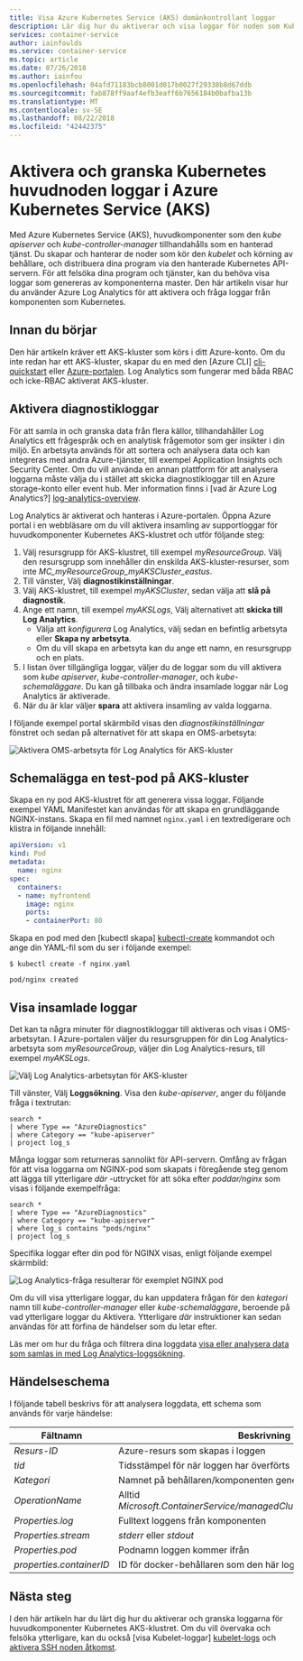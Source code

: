 ```yaml
---
title: Visa Azure Kubernetes Service (AKS) domänkontrollant loggar
description: Lär dig hur du aktiverar och visa loggar för noden som Kubernetes i Azure Kubernetes Service (AKS)
services: container-service
author: iainfoulds
ms.service: container-service
ms.topic: article
ms.date: 07/26/2018
ms.author: iainfou
ms.openlocfilehash: 04afd71183bcb8001d017b0027f29338b8d67ddb
ms.sourcegitcommit: fab878ff9aaf4efb3eaff6b7656184b0bafba13b
ms.translationtype: MT
ms.contentlocale: sv-SE
ms.lasthandoff: 08/22/2018
ms.locfileid: "42442375"
---
```

# <a name="enable-and-review-kubernetes-master-node-logs-in-azure-kubernetes-service-aks"></a>Aktivera och granska Kubernetes huvudnoden loggar i Azure Kubernetes Service (AKS)

Med Azure Kubernetes Service (AKS), huvudkomponenter som den *kube apiserver* och *kube-controller-manager* tillhandahålls som en hanterad tjänst. Du skapar och hanterar de noder som kör den *kubelet* och körning av behållare, och distribuera dina program via den hanterade Kubernetes API-servern. För att felsöka dina program och tjänster, kan du behöva visa loggar som genereras av komponenterna master. Den här artikeln visar hur du använder Azure Log Analytics för att aktivera och fråga loggar från komponenten som Kubernetes.

## <a name="before-you-begin"></a>Innan du börjar

Den här artikeln kräver ett AKS-kluster som körs i ditt Azure-konto. Om du inte redan har ett AKS-kluster, skapar du en med den [Azure CLI] [ cli-quickstart] eller [Azure-portalen][portal-quickstart]. Log Analytics som fungerar med båda RBAC och icke-RBAC aktiverat AKS-kluster.

## <a name="enable-diagnostics-logs"></a>Aktivera diagnostikloggar

För att samla in och granska data från flera källor, tillhandahåller Log Analytics ett frågespråk och en analytisk frågemotor som ger insikter i din miljö. En arbetsyta används för att sortera och analysera data och kan integreras med andra Azure-tjänster, till exempel Application Insights och Security Center. Om du vill använda en annan plattform för att analysera loggarna måste välja du i stället att skicka diagnostikloggar till en Azure storage-konto eller event hub. Mer information finns i [vad är Azure Log Analytics?] [log-analytics-overview].

Log Analytics är aktiverat och hanteras i Azure-portalen. Öppna Azure portal i en webbläsare om du vill aktivera insamling av supportloggar för huvudkomponenter Kubernetes AKS-klustret och utför följande steg:

1. Välj resursgrupp för AKS-klustret, till exempel *myResourceGroup*. Välj den resursgrupp som innehåller din enskilda AKS-kluster-resurser, som inte *MC_myResourceGroup_myAKSCluster_eastus*.
1. Till vänster, Välj **diagnostikinställningar**.
1. Välj AKS-klustret, till exempel *myAKSCluster*, sedan välja att **slå på diagnostik**.
1. Ange ett namn, till exempel *myAKSLogs*, Välj alternativet att **skicka till Log Analytics**.
    * Välja att *konfigurera* Log Analytics, välj sedan en befintlig arbetsyta eller **Skapa ny arbetsyta**.
    * Om du vill skapa en arbetsyta kan du ange ett namn, en resursgrupp och en plats.
1. I listan över tillgängliga loggar, väljer du de loggar som du vill aktivera som *kube apiserver*, *kube-controller-manager*, och *kube-schemaläggare*. Du kan gå tillbaka och ändra insamlade loggar när Log Analytics är aktiverade.
1. När du är klar väljer **spara** att aktivera insamling av valda loggarna.

I följande exempel portal skärmbild visas den *diagnostikinställningar* fönstret och sedan på alternativet för att skapa en OMS-arbetsyta:

![Aktivera OMS-arbetsyta för Log Analytics för AKS-kluster](media/view-master-logs/enable-oms-log-analytics.png)

## <a name="schedule-a-test-pod-on-the-aks-cluster"></a>Schemalägga en test-pod på AKS-kluster

Skapa en ny pod AKS-klustret för att generera vissa loggar. Följande exempel YAML Manifestet kan användas för att skapa en grundläggande NGINX-instans. Skapa en fil med namnet `nginx.yaml` i en textredigerare och klistra in följande innehåll:

```yaml
apiVersion: v1
kind: Pod
metadata:
  name: nginx
spec:
  containers:
  - name: myfrontend
    image: nginx
    ports:
    - containerPort: 80
```

Skapa en pod med den [kubectl skapa] [ kubectl-create] kommandot och ange din YAML-fil som du ser i följande exempel:

```
$ kubectl create -f nginx.yaml

pod/nginx created
```

## <a name="view-collected-logs"></a>Visa insamlade loggar

Det kan ta några minuter för diagnostikloggar till aktiveras och visas i OMS-arbetsytan. I Azure-portalen väljer du resursgruppen för din Log Analytics-arbetsyta som *myResourceGroup*, väljer din Log Analytics-resurs, till exempel *myAKSLogs*.

![Välj Log Analytics-arbetsytan för AKS-kluster](media/view-master-logs/select-log-analytics-workspace.png)

Till vänster, Välj **Loggsökning**. Visa den *kube-apiserver*, anger du följande fråga i textrutan:

```
search *
| where Type == "AzureDiagnostics"
| where Category == "kube-apiserver"
| project log_s
```

Många loggar som returneras sannolikt för API-servern. Omfång av frågan för att visa loggarna om NGINX-pod som skapats i föregående steg genom att lägga till ytterligare *där* -uttrycket för att söka efter *poddar/nginx* som visas i följande exempelfråga:

```
search *
| where Type == "AzureDiagnostics"
| where Category == "kube-apiserver"
| where log_s contains "pods/nginx"
| project log_s
```

Specifika loggar efter din pod för NGINX visas, enligt följande exempel skärmbild:

![Log Analytics-fråga resulterar för exemplet NGINX pod](media/view-master-logs/log-analytics-query-results.png)

Om du vill visa ytterligare loggar, du kan uppdatera frågan för den *kategori* namn till *kube-controller-manager* eller *kube-schemaläggare*, beroende på vad ytterligare loggar du Aktivera. Ytterligare *där* instruktioner kan sedan användas för att förfina de händelser som du letar efter.

Läs mer om hur du fråga och filtrera dina loggdata [visa eller analysera data som samlas in med Log Analytics-loggsökning][analyze-log-analytics].

## <a name="log-event-schema"></a>Händelseschema

I följande tabell beskrivs för att analysera loggdata, ett schema som används för varje händelse:

| Fältnamn               | Beskrivning |
|--------------------------|-------------|
| *Resurs-ID*             | Azure-resurs som skapas i loggen |
| *tid*                   | Tidsstämpel för när loggen har överförts |
| *Kategori*               | Namnet på behållaren/komponenten genererar loggen |
| *OperationName*          | Alltid *Microsoft.ContainerService/managedClusters/diagnositicLogs/Read* |
| *Properties.log*         | Fulltext loggens från komponenten |
| *Properties.stream*      | *stderr* eller *stdout* |
| *Properties.pod*         | Podnamn loggen kommer ifrån |
| *properties.containerID* | ID för docker-behållaren som den här loggen kommer ifrån |

## <a name="next-steps"></a>Nästa steg

I den här artikeln har du lärt dig hur du aktiverar och granska loggarna för huvudkomponenter Kubernetes AKS-klustret. Om du vill övervaka och felsöka ytterligare, kan du också [visa Kubelet-loggar] [ kubelet-logs] och [aktivera SSH noden åtkomst][aks-ssh].

<!-- LINKS - external -->
[kubectl-create]: https://kubernetes.io/docs/reference/generated/kubectl/kubectl-commands#create

<!-- LINKS - internal -->
[cli-quickstart]: kubernetes-walkthrough.md
[portal-quickstart]: kubernetes-walkthrough-portal.md
[log-analytics-overview]: ../log-analytics/log-analytics-overview.md
[analyze-log-analytics]: ../log-analytics/log-analytics-tutorial-viewdata.md
[kubelet-logs]: kubelet-logs.md
[aks-ssh]: ssh.md